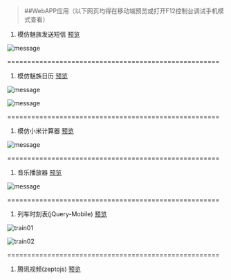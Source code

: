 >##WebAPP应用（以下网页均得在移动端预览或打开F12控制台调试手机模式查看）


1. 模仿魅族发送短信
[预览](https://rawgit.com/Yangfan2016/PersonalWorks/master/webapp/%E6%A8%A1%E4%BB%BF%E5%8F%91%E9%80%81%E7%9F%AD%E4%BF%A1/index.html)

![message](../public-pictures/message.JPG)

=====================================================

1. 模仿魅族日历
[预览](https://rawgit.com/Yangfan2016/PersonalWorks/master/webapp/%E6%A8%A1%E4%BB%BF%E9%AD%85%E6%97%8F%E6%97%A5%E5%8E%86/index.html)

![message](../public-pictures/calendar.JPG)

![message](../public-pictures/calendar2.JPG)

=====================================================

1. 模仿小米计算器
[预览](https://rawgit.com/Yangfan2016/PersonalWorks/master/webapp/%E6%A8%A1%E4%BB%BF%E8%AE%A1%E7%AE%97%E5%99%A8/index.html)

![message](../public-pictures/calc.JPG)

=====================================================

1. 音乐播放器
[预览](https://rawgit.com/Yangfan2016/PersonalWorks/master/webapp/%E9%9F%B3%E4%B9%90%E6%92%AD%E6%94%BE%E5%99%A8/index.htm)

![message](../public-pictures/musicbox.JPG)

=====================================================

1. 列车时刻表(jQuery-Mobile)
[预览](https://rawgit.com/Yangfan2016/PersonalWorks/master/webapp/%E5%88%97%E8%BD%A6%E6%97%B6%E5%88%BB%E8%A1%A8/index.html)

![train01](../public-pictures/train01.jpg)

![train02](../public-pictures/train02.jpg)

=====================================================

1. 腾讯视频(zeptojs)
[预览](https://cdn.rawgit.com/Yangfan2016/PersonalWorks/39197626/webapp/%E6%A8%A1%E4%BB%BF%E8%85%BE%E8%AE%AF%E8%A7%86%E9%A2%91/index.html)




